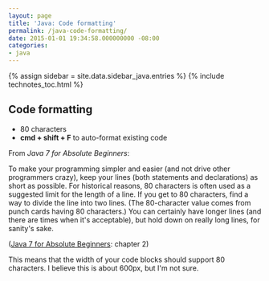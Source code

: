 ```yaml
---
layout: page
title: 'Java: Code formatting'
permalink: /java-code-formatting/
date: 2015-01-01 19:34:58.000000000 -08:00
categories:
- java
---
```

{% assign sidebar = site.data.sidebar_java.entries %}
{% include technotes_toc.html %}
## Code formatting

* 80 characters
* **cmd + shift + F** to auto-format existing code

From _Java 7 for Absolute Beginners_:

To make your programming simpler and easier (and not drive other programmers crazy), keep your lines (both statements and declarations) as short as possible. For historical reasons, 80 characters is often used as a suggested limit for the length of a line. If you get to 80 characters, find a way to divide the line into two lines. (The 80-character value comes from punch cards having 80 characters.) You can certainly have longer lines (and there are times when it's acceptable), but hold down on really long lines, for sanity's sake.

([Java 7 for Absolute Beginners](https://www.safaribooksonline.com/library/view/java-7-for/9781430236863/Chapter02.html#ch2): chapter 2)

This means that the width of your code blocks should support 80 characters. I believe this is about 600px, but I'm not sure.